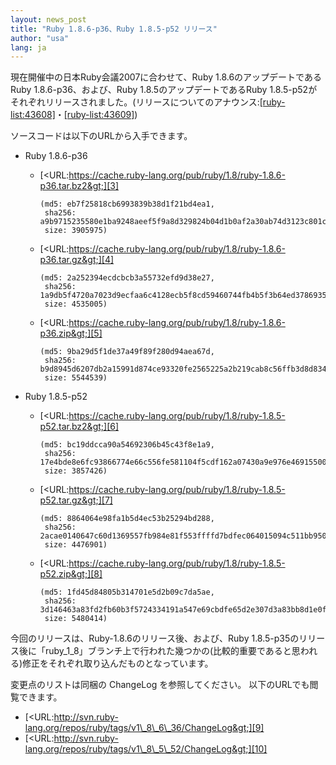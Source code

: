 ```yaml
---
layout: news_post
title: "Ruby 1.8.6-p36、Ruby 1.8.5-p52 リリース"
author: "usa"
lang: ja
---
```


現在開催中の日本Ruby会議2007に合わせて、Ruby 1.8.6のアップデートであるRuby 1.8.6-p36、および、Ruby
1.8.5のアップデートであるRuby
1.8.5-p52がそれぞれリリースされました。(リリースについてのアナウンス:[\[ruby-list:43608\]][1]・[\[ruby-list:43609\]][2])

ソースコードは以下のURLから入手できます。

* Ruby 1.8.6-p36
  * [&lt;URL:https://cache.ruby-lang.org/pub/ruby/1.8/ruby-1.8.6-p36.tar.bz2&gt;][3]

        (md5: eb7f25818cb6993839b38d1f21bd4ea1,
         sha256: a9b9715235580e1ba9248aeef5f9a8d329824b04d1b0af2a30ab74d3123c801c,
         size: 3905975)

  * [&lt;URL:https://cache.ruby-lang.org/pub/ruby/1.8/ruby-1.8.6-p36.tar.gz&gt;][4]

        (md5: 2a252394ecdcbcb3a55732efd9d38e27,
         sha256: 1a9db5f4720a7023d9ecfaa6c4128ecb5f8cd59460744fb4b5f3b64ed3786935,
         size: 4535005)

  * [&lt;URL:https://cache.ruby-lang.org/pub/ruby/1.8/ruby-1.8.6-p36.zip&gt;][5]

        (md5: 9ba29d5f1de37a49f89f280d94aea67d,
         sha256: b9d8945d6207db2a15991d874ce93320fe2565225a2b219cab8c56ffb3d8d834,
         size: 5544539)

* Ruby 1.8.5-p52
  * [&lt;URL:https://cache.ruby-lang.org/pub/ruby/1.8/ruby-1.8.5-p52.tar.bz2&gt;][6]

        (md5: bc19ddcca90a54692306b45c43f8e1a9,
         sha256: 17e4bde8e6fc93866774e66c556fe581104f5cdf162a07430a9e976e46915500,
         size: 3857426)

  * [&lt;URL:https://cache.ruby-lang.org/pub/ruby/1.8/ruby-1.8.5-p52.tar.gz&gt;][7]

        (md5: 8864064e98fa1b5d4ec53b25294bd288,
         sha256: 2acae0140647c60d1369557fb984e81f553ffffd7bdfec064015094c511bb950,
         size: 4476901)

  * [&lt;URL:https://cache.ruby-lang.org/pub/ruby/1.8/ruby-1.8.5-p52.zip&gt;][8]

        (md5: 1fd45d84805b314701e5d2b09c7da5ae,
         sha256: 3d146463a83fd2fb60b3f5724334191a547e69cbdfe65d2e307d3a83bb8d1e0f,
         size: 5480414)

今回のリリースは、Ruby-1.8.6のリリース後、および、Ruby
1.8.5-p35のリリース後に「ruby\_1\_8」ブランチ上で行われた幾つかの(比較的重要であると思われる)修正をそれぞれ取り込んだものとなっています。

変更点のリストは同梱の ChangeLog を参照してください。 以下のURLでも閲覧できます。

* [&lt;URL:http://svn.ruby-lang.org/repos/ruby/tags/v1\_8\_6\_36/ChangeLog&gt;][9]
* [&lt;URL:http://svn.ruby-lang.org/repos/ruby/tags/v1\_8\_5\_52/ChangeLog&gt;][10]



[1]: http://blade.nagaokaut.ac.jp/cgi-bin/scat.rb/ruby/ruby-list/43608
[2]: http://blade.nagaokaut.ac.jp/cgi-bin/scat.rb/ruby/ruby-list/43609
[3]: https://cache.ruby-lang.org/pub/ruby/1.8/ruby-1.8.6-p36.tar.bz2
[4]: https://cache.ruby-lang.org/pub/ruby/1.8/ruby-1.8.6-p36.tar.gz
[5]: https://cache.ruby-lang.org/pub/ruby/1.8/ruby-1.8.6-p36.zip
[6]: https://cache.ruby-lang.org/pub/ruby/1.8/ruby-1.8.5-p52.tar.bz2
[7]: https://cache.ruby-lang.org/pub/ruby/1.8/ruby-1.8.5-p52.tar.gz
[8]: https://cache.ruby-lang.org/pub/ruby/1.8/ruby-1.8.5-p52.zip
[9]: http://svn.ruby-lang.org/repos/ruby/tags/v1_8_6_36/ChangeLog
[10]: http://svn.ruby-lang.org/repos/ruby/tags/v1_8_5_52/ChangeLog
